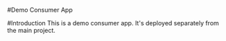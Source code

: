 #Demo Consumer App

#Introduction
This is a demo consumer app.
It's deployed separately from the main project.
